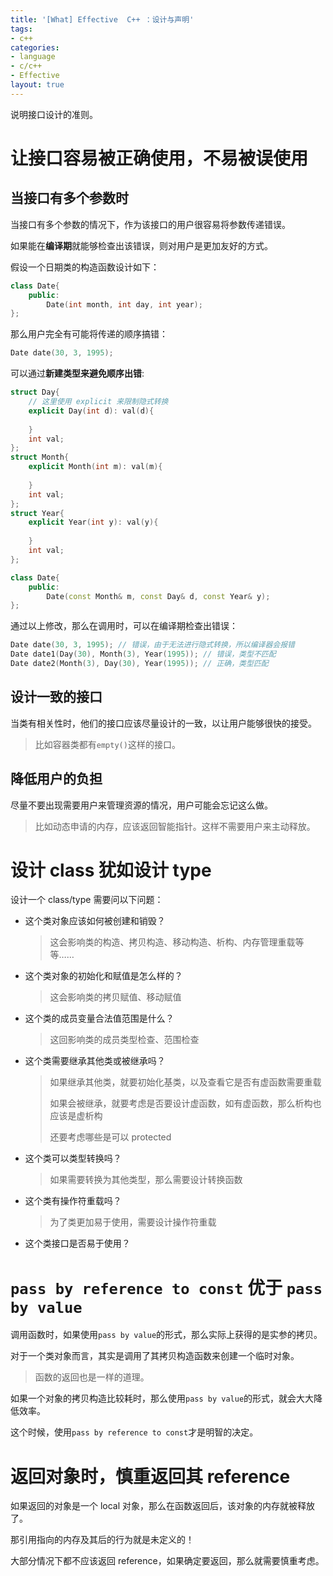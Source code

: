 ```yaml
---
title: '[What] Effective  C++ ：设计与声明'
tags: 
- c++
categories: 
- language
- c/c++
- Effective
layout: true
---
```

说明接口设计的准则。
<!--more-->
# 让接口容易被正确使用，不易被误使用
## 当接口有多个参数时
当接口有多个参数的情况下，作为该接口的用户很容易将参数传递错误。

如果能在**编译期**就能够检查出该错误，则对用户是更加友好的方式。

假设一个日期类的构造函数设计如下：

```cpp
class Date{
    public:
    	Date(int month, int day, int year);
};
```

那么用户完全有可能将传递的顺序搞错：

```cpp
Date date(30, 3, 1995);
```

可以通过**新建类型来避免顺序出错**:

```cpp
struct Day{
    // 这里使用 explicit 来限制隐式转换
    explicit Day(int d): val(d){
        
    }
    int val;
};
struct Month{
    explicit Month(int m): val(m){
        
    }
    int val;
};
struct Year{
    explicit Year(int y): val(y){
        
    }
    int val;
};

class Date{
    public:
    	Date(const Month& m, const Day& d, const Year& y);
};
```

通过以上修改，那么在调用时，可以在编译期检查出错误：

```cpp
Date date(30, 3, 1995); // 错误，由于无法进行隐式转换，所以编译器会报错
Date date1(Day(30), Month(3), Year(1995)); // 错误，类型不匹配
Date date2(Month(3), Day(30), Year(1995)); // 正确，类型匹配
```

## 设计一致的接口

当类有相关性时，他们的接口应该尽量设计的一致，以让用户能够很快的接受。

> 比如容器类都有`empty()`这样的接口。

## 降低用户的负担

尽量不要出现需要用户来管理资源的情况，用户可能会忘记这么做。

> 比如动态申请的内存，应该返回智能指针。这样不需要用户来主动释放。

# 设计 class 犹如设计 type

设计一个 class/type 需要问以下问题：

- 这个类对象应该如何被创建和销毁？

  >  这会影响类的构造、拷贝构造、移动构造、析构、内存管理重载等等……

- 这个类对象的初始化和赋值是怎么样的？

  > 这会影响类的拷贝赋值、移动赋值

- 这个类的成员变量合法值范围是什么？

  > 这回影响类的成员类型检查、范围检查

- 这个类需要继承其他类或被继承吗？

  > 如果继承其他类，就要初始化基类，以及查看它是否有虚函数需要重载
  >
  > 如果会被继承，就要考虑是否要设计虚函数，如有虚函数，那么析构也应该是虚析构
  >
  > 还要考虑哪些是可以 protected

- 这个类可以类型转换吗？

  > 如果需要转换为其他类型，那么需要设计转换函数

- 这个类有操作符重载吗？

  > 为了类更加易于使用，需要设计操作符重载

- 这个类接口是否易于使用？

# `pass by reference to const` 优于 `pass by value`

调用函数时，如果使用`pass by value`的形式，那么实际上获得的是实参的拷贝。

对于一个类对象而言，其实是调用了其拷贝构造函数来创建一个临时对象。

> 函数的返回也是一样的道理。

如果一个对象的拷贝构造比较耗时，那么使用`pass by value`的形式，就会大大降低效率。

这个时候，使用`pass by reference to const`才是明智的决定。

# 返回对象时，慎重返回其 reference

如果返回的对象是一个 local 对象，那么在函数返回后，该对象的内存就被释放了。

那引用指向的内存及其后的行为就是未定义的！

大部分情况下都不应该返回 reference，如果确定要返回，那么就需要慎重考虑。
